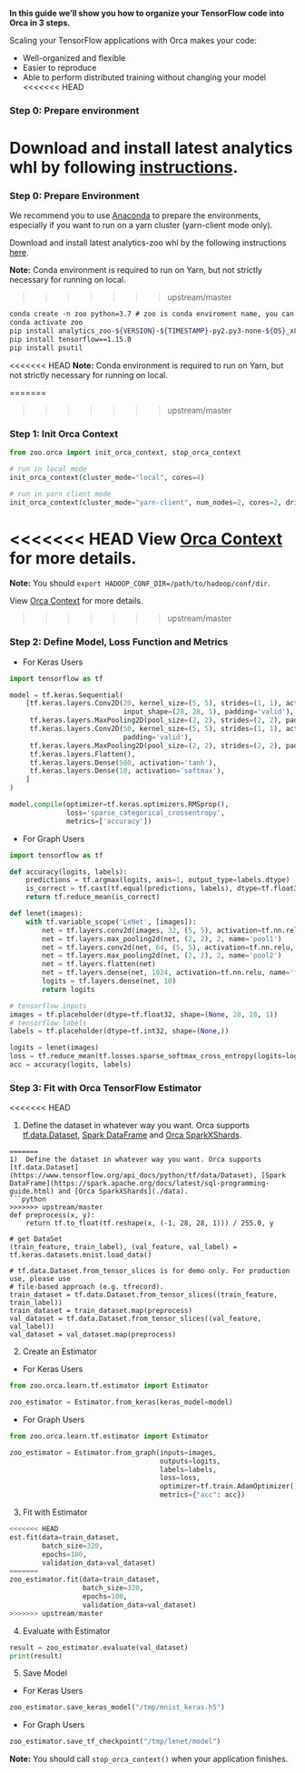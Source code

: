 
**In this guide we’ll show you how to organize your TensorFlow code into Orca in 3 steps.**

Scaling your TensorFlow applications with Orca makes your code:

* Well-organized and flexible
* Easier to reproduce
* Able to perform distributed training without changing your model
<<<<<<< HEAD

### **Step 0: Prepare environment**
Download and install latest analytics whl by following [instructions](../../#PythonUserGuide/install/#install-the-latest-nightly-build-wheels-for-pip).
=======

### **Step 0: Prepare Environment**
We recommend you to use [Anaconda](https://www.anaconda.com/distribution/#linux) to prepare the environments, especially if you want to run on a yarn cluster (yarn-client mode only).

Download and install latest analytics-zoo whl by the following instructions [here](../PythonUserGuide/install/#install-the-latest-nightly-build-wheels-for-pip).

**Note:** Conda environment is required to run on Yarn, but not strictly necessary for running on local.
>>>>>>> upstream/master

```bash
conda create -n zoo python=3.7 # zoo is conda enviroment name, you can set another name you like.
conda activate zoo
pip install analytics_zoo-${VERSION}-${TIMESTAMP}-py2.py3-none-${OS}_x86_64.whl
pip install tensorflow==1.15.0
pip install psutil
```

<<<<<<< HEAD
**Note:** Conda environment is required to run on Yarn, but not strictly necessary for running on local.

=======
>>>>>>> upstream/master
### **Step 1: Init Orca Context**
```python
from zoo.orca import init_orca_context, stop_orca_context

# run in local mode
init_orca_context(cluster_mode="local", cores=4)

# run in yarn client mode
init_orca_context(cluster_mode="yarn-client", num_nodes=2, cores=2, driver_memory="6g")
```
<<<<<<< HEAD
View [Orca Context](../../#Orca/context/) for more details.
=======
**Note:** You should `export HADOOP_CONF_DIR=/path/to/hadoop/conf/dir`.

View [Orca Context](./context) for more details.
>>>>>>> upstream/master

### **Step 2: Define Model, Loss Function and Metrics**

* For Keras Users
```python
import tensorflow as tf

model = tf.keras.Sequential(
    [tf.keras.layers.Conv2D(20, kernel_size=(5, 5), strides=(1, 1), activation='tanh',
                            input_shape=(28, 28, 1), padding='valid'),
     tf.keras.layers.MaxPooling2D(pool_size=(2, 2), strides=(2, 2), padding='valid'),
     tf.keras.layers.Conv2D(50, kernel_size=(5, 5), strides=(1, 1), activation='tanh',
                            padding='valid'),
     tf.keras.layers.MaxPooling2D(pool_size=(2, 2), strides=(2, 2), padding='valid'),
     tf.keras.layers.Flatten(),
     tf.keras.layers.Dense(500, activation='tanh'),
     tf.keras.layers.Dense(10, activation='softmax'),
    ]
)

model.compile(optimizer=tf.keras.optimizers.RMSprop(),
              loss='sparse_categorical_crossentropy',
              metrics=['accuracy'])
```

* For Graph Users
```python
import tensorflow as tf

def accuracy(logits, labels):
    predictions = tf.argmax(logits, axis=1, output_type=labels.dtype)
    is_correct = tf.cast(tf.equal(predictions, labels), dtype=tf.float32)
    return tf.reduce_mean(is_correct)

def lenet(images):
    with tf.variable_scope('LeNet', [images]):
        net = tf.layers.conv2d(images, 32, (5, 5), activation=tf.nn.relu, name='conv1')
        net = tf.layers.max_pooling2d(net, (2, 2), 2, name='pool1')
        net = tf.layers.conv2d(net, 64, (5, 5), activation=tf.nn.relu, name='conv2')
        net = tf.layers.max_pooling2d(net, (2, 2), 2, name='pool2')
        net = tf.layers.flatten(net)
        net = tf.layers.dense(net, 1024, activation=tf.nn.relu, name='fc3')
        logits = tf.layers.dense(net, 10)
        return logits

# tensorflow inputs
images = tf.placeholder(dtype=tf.float32, shape=(None, 28, 28, 1))
# tensorflow labels
labels = tf.placeholder(dtype=tf.int32, shape=(None,))

logits = lenet(images)
loss = tf.reduce_mean(tf.losses.sparse_softmax_cross_entropy(logits=logits, labels=labels))
acc = accuracy(logits, labels)
```

### **Step 3: Fit with Orca TensorFlow Estimator**
<<<<<<< HEAD
1)  Define the dataset in whatever way you want. Orca supports [tf.data.Dataset](https://www.tensorflow.org/api_docs/python/tf/data/Dataset), [Spark DataFrame](https://spark.apache.org/docs/latest/sql-programming-guide.html) and [Orca SparkXShards](../../#Orca/data/).
```pythoin
=======
1)  Define the dataset in whatever way you want. Orca supports [tf.data.Dataset](https://www.tensorflow.org/api_docs/python/tf/data/Dataset), [Spark DataFrame](https://spark.apache.org/docs/latest/sql-programming-guide.html) and [Orca SparkXShards](./data).
```python
>>>>>>> upstream/master
def preprocess(x, y):
    return tf.to_float(tf.reshape(x, (-1, 28, 28, 1))) / 255.0, y

# get DataSet
(train_feature, train_label), (val_feature, val_label) = tf.keras.datasets.mnist.load_data()

# tf.data.Dataset.from_tensor_slices is for demo only. For production use, please use
# file-based approach (e.g. tfrecord).
train_dataset = tf.data.Dataset.from_tensor_slices((train_feature, train_label))
train_dataset = train_dataset.map(preprocess)
val_dataset = tf.data.Dataset.from_tensor_slices((val_feature, val_label))
val_dataset = val_dataset.map(preprocess)
```

2)  Create an Estimator

* For Keras Users
```python
from zoo.orca.learn.tf.estimator import Estimator

zoo_estimator = Estimator.from_keras(keras_model=model)
```
* For Graph Users
```python
from zoo.orca.learn.tf.estimator import Estimator

zoo_estimator = Estimator.from_graph(inputs=images, 
                                     outputs=logits,
                                     labels=labels,
                                     loss=loss,
                                     optimizer=tf.train.AdamOptimizer(),
                                     metrics={"acc": acc})
```

3)  Fit with Estimator
```python
<<<<<<< HEAD
est.fit(data=train_dataset,
        batch_size=320,
        epochs=100,
        validation_data=val_dataset)
=======
zoo_estimator.fit(data=train_dataset,
                  batch_size=320,
                  epochs=100,
                  validation_data=val_dataset)
>>>>>>> upstream/master
```

4)  Evaluate with Estimator
```python
result = zoo_estimator.evaluate(val_dataset)
print(result)
```

5)  Save Model

* For Keras Users
```python
zoo_estimator.save_keras_model("/tmp/mnist_keras.h5")
```
* For Graph Users
```python
zoo_estimator.save_tf_checkpoint("/tmp/lenet/model")
```

**Note:** You should call `stop_orca_context()` when your application finishes.
